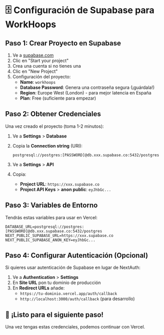 # 🗄️ Configuración de Supabase para WorkHoops

## Paso 1: Crear Proyecto en Supabase

1. Ve a [supabase.com](https://supabase.com)
2. Clic en "Start your project"
3. Crea una cuenta si no tienes una
4. Clic en "New Project"
5. Configuración del proyecto:
   - **Name**: `workhoops`
   - **Database Password**: Genera una contraseña segura (¡guárdala!)
   - **Region**: Europe West (London) - para mejor latencia en España
   - **Plan**: Free (suficiente para empezar)

## Paso 2: Obtener Credenciales

Una vez creado el proyecto (toma 1-2 minutos):

1. Ve a **Settings** > **Database**
2. Copia la **Connection string** (URI):
   ```
   postgresql://postgres:[PASSWORD]@db.xxx.supabase.co:5432/postgres
   ```
   
3. Ve a **Settings** > **API** 
4. Copia:
   - **Project URL**: `https://xxx.supabase.co`
   - **Project API Keys** > **anon public**: `eyJhbGc...`

## Paso 3: Variables de Entorno

Tendrás estas variables para usar en Vercel:

```env
DATABASE_URL=postgresql://postgres:[PASSWORD]@db.xxx.supabase.co:5432/postgres
NEXT_PUBLIC_SUPABASE_URL=https://xxx.supabase.co
NEXT_PUBLIC_SUPABASE_ANON_KEY=eyJhbGc...
```

## Paso 4: Configurar Autenticación (Opcional)

Si quieres usar autenticación de Supabase en lugar de NextAuth:

1. Ve a **Authentication** > **Settings**
2. En **Site URL** pon tu dominio de producción
3. En **Redirect URLs** añade:
   - `https://tu-dominio.vercel.app/auth/callback`
   - `http://localhost:3000/auth/callback` (para desarrollo)

## 🎯 ¡Listo para el siguiente paso!

Una vez tengas estas credenciales, podemos continuar con Vercel.